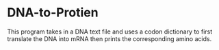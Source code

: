# DNA-to-Protien
This program takes in a DNA text file and uses a codon dictionary to first translate the DNA into mRNA then prints the corresponding amino acids.

